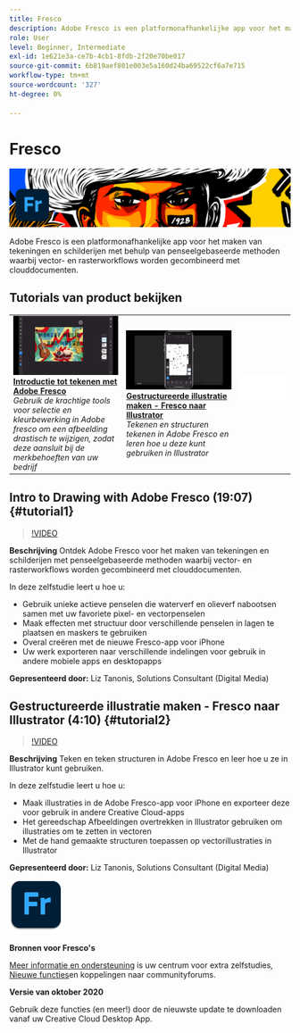 ```yaml
---
title: Fresco
description: Adobe Fresco is een platformonafhankelijke app voor het maken van tekeningen en schilderijen met behulp van penseelgebaseerde methoden waarbij vector- en rasterworkflows worden gecombineerd met clouddocumenten
role: User
level: Beginner, Intermediate
exl-id: 1e621e3a-ce7b-4cb1-8fdb-2f20e70be017
source-git-commit: 6b819aef801e003e5a160d24ba69522cf6a7e715
workflow-type: tm+mt
source-wordcount: '327'
ht-degree: 0%

---
```


# Fresco

![Hoofdafbeelding van zelfstudie](../assets/Fresco.jpg)

Adobe Fresco is een platformonafhankelijke app voor het maken van tekeningen en schilderijen met behulp van penseelgebaseerde methoden waarbij vector- en rasterworkflows worden gecombineerd met clouddocumenten.

## Tutorials van product bekijken

<table style="table-layout:fixed">
<tr>
 <td>
   <a href="fresco.md#tutorial1">
      <img alt="Introductie tot tekenen met Adobe Fresco" src="../assets/fresco_drawingPaintingIntro_tanonis_thumbnail.jpg" />
   </a>
    <div>
   <a href="fresco.md#tutorial1"><strong>Introductie tot tekenen met Adobe Fresco</strong></a>
    </div>
    <em>Gebruik de krachtige tools voor selectie en kleurbewerking in Adobe fresco om een afbeelding drastisch te wijzigen, zodat deze aansluit bij de merkbehoeften van uw bedrijf</em>
    <br>
  </td>
  <td>
   <a href="fresco.md#tutorial2">
      <img alt="Gestructureerde illustratie maken - Fresco naar Illustrator" src="../assets/fresco_textureToVector_tanonis_thumbnail.jpg" />
   </a>
    <div>
   <a href="fresco.md#tutorial2"><strong>Gestructureerde illustratie maken - Fresco naar Illustrator</strong></a>
    </div>
    <em>Tekenen en structuren tekenen in Adobe Fresco en leren hoe u deze kunt gebruiken in Illustrator</em>
    <br>
  </td>
  <td>
    <img alt="Spacer" src="../assets/Whitespacer.png" />
    <div>
    <br>
  </td>
</tr>
</table>

## Intro to Drawing with Adobe Fresco (19:07) {#tutorial1}

>[!VIDEO](https://video.tv.adobe.com/v/326946?hidetitle=true)

**Beschrijving**
Ontdek Adobe Fresco voor het maken van tekeningen en schilderijen met penseelgebaseerde methoden waarbij vector- en rasterworkflows worden gecombineerd met clouddocumenten.

In deze zelfstudie leert u hoe u:
* Gebruik unieke actieve penselen die waterverf en olieverf nabootsen samen met uw favoriete pixel- en vectorpenselen
* Maak effecten met structuur door verschillende penselen in lagen te plaatsen en maskers te gebruiken
* Overal creëren met de nieuwe Fresco-app voor iPhone
* Uw werk exporteren naar verschillende indelingen voor gebruik in andere mobiele apps en desktopapps

**Gepresenteerd door:**
Liz Tanonis, Solutions Consultant (Digital Media)

## Gestructureerde illustratie maken - Fresco naar Illustrator (4:10) {#tutorial2}

>[!VIDEO](https://video.tv.adobe.com/v/326947?hidetitle=true)

**Beschrijving**
Teken en teken structuren in Adobe Fresco en leer hoe u ze in Illustrator kunt gebruiken.

In deze zelfstudie leert u hoe u:
* Maak illustraties in de Adobe Fresco-app voor iPhone en exporteer deze voor gebruik in andere Creative Cloud-apps
* Het gereedschap Afbeeldingen overtrekken in Illustrator gebruiken om illustraties om te zetten in vectoren
* Met de hand gemaakte structuren toepassen op vectorillustraties in Illustrator

**Gepresenteerd door:**
Liz Tanonis, Solutions Consultant (Digital Media)

![Fresco-logo](../assets/fr_appicon_96.png)

**Bronnen voor Fresco&#39;s**

[Meer informatie en ondersteuning](https://helpx.adobe.com/support/adobe-fresco.html) is uw centrum voor extra zelfstudies, [Nieuwe functies](https://helpx.adobe.com/fresco/using/whats-new.html)en koppelingen naar communityforums.

**Versie van oktober 2020**

Gebruik deze functies (en meer!) door de nieuwste update te downloaden vanaf uw Creative Cloud Desktop App.
